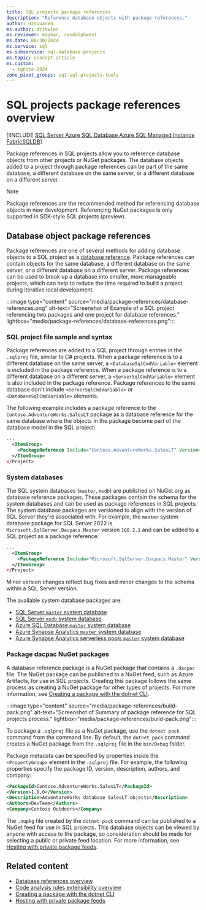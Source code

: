 ```yaml
---
title: SQL projects package references
description: "Reference database objects with package references."
author: dzsquared
ms.author: drskwier
ms.reviewer: maghan, randolphwest
ms.date: 08/30/2024
ms.service: sql
ms.subservice: sql-database-projects
ms.topic: concept-article
ms.custom:
  - ignite-2024
zone_pivot_groups: sq1-sql-projects-tools
---
```


# SQL projects package references overview

[!INCLUDE [SQL Server Azure SQL Database Azure SQL Managed Instance FabricSQLDB](../../../includes/applies-to-version/sql-asdb-asdbmi-fabricsqldb.md)]

Package references in SQL projects allow you to reference database objects from other projects or NuGet packages. The database objects added to a project through package references can be part of the same database, a different database on the same server, or a different database on a different server.

> [!NOTE]  
> Package references are the recommended method for referencing database objects in new development. Referencing NuGet packages is only supported in SDK-style SQL projects (preview).

## Database object package references

Package references are one of several methods for adding database objects to a SQL project as a [database reference](database-references.md). Package references can contain objects for the same database, a different database on the same server, or a different database on a different server. Package references can be used to break up a database into smaller, more manageable projects, which can help to reduce the time required to build a project during iterative local development.

:::image type="content" source="media/package-references/database-references.png" alt-text="Screenshot of Example of a SQL project referencing two packages and one project for database references." lightbox="media/package-references/database-references.png":::

### SQL project file sample and syntax

Package references are added to a SQL project through entries in the `.sqlproj` file, similar to C# projects. When a package reference is to a different database on the same server, a `<DatabaseSqlCmdVariable>` element is included in the package reference. When a package reference is to a different database on a different server, a `<ServerSqlCmdVariable>` element is also included in the package reference. Package references to the same database don't include `<ServerSqlCmdVariable>` or `<DatabaseSqlCmdVariable>` elements.

The following example includes a package reference to the `Contoso.AdventureWorks.SalesLT` package as a database reference for the same database where the objects in the package become part of the database model in the SQL project:

```xml
...
  <ItemGroup>
    <PackageReference Include="Contoso.AdventureWorks.SalesLT" Version="1.1.0" />
  </ItemGroup>
</Project>
```

### System databases

The SQL system databases (`master`, `msdb`) are published on NuGet.org as database reference packages. These packages contain the schema for the system databases and can be used as package references in SQL projects. The system database packages are versioned to align with the version of SQL Server they're associated with. For example, the `master` system database package for SQL Server 2022 is `Microsoft.SqlServer.Dacpacs.Master` version `160.2.1` and can be added to a SQL project as a package reference:

```xml
...
  <ItemGroup>
    <PackageReference Include="Microsoft.SqlServer.Dacpacs.Master" Version="160.2.1" />
  </ItemGroup>
</Project>
```

Minor version changes reflect bug fixes and minor changes to the schema within a SQL Server version.

The available system database packages are:

- [SQL Server `master` system database](https://www.nuget.org/packages/Microsoft.SqlServer.Dacpacs.Master)
- [SQL Server `msdb` system database](https://www.nuget.org/packages/Microsoft.SqlServer.Dacpacs.Msdb)
- [Azure SQL Database `master` system database](https://www.nuget.org/packages/Microsoft.SqlServer.Dacpacs.Azure.Master)
- [Azure Synapse Analytics `master` system database](https://www.nuget.org/packages/Microsoft.SqlServer.Dacpacs.Synapse.Master)
- [Azure Synapse Analytics serverless pools `master` system database](https://www.nuget.org/packages/Microsoft.SqlServer.Dacpacs.SynapseServerless.Master)

### Package dacpac NuGet packages

A database reference package is a NuGet package that contains a `.dacpac` file. The NuGet package can be published to a NuGet feed, such as Azure Artifacts, for use in SQL projects. Creating this package follows the same process as creating a NuGet package for other types of projects. For more information, see [Creating a package with the dotnet CLI](/nuget/quickstart/create-and-publish-a-package-using-the-dotnet-cli).

:::image type="content" source="media/package-references/build-pack.png" alt-text="Screenshot of Summary of package reference for SQL projects process." lightbox="media/package-references/build-pack.png":::

To package a `.sqlproj` file as a NuGet package, use the `dotnet pack` command from the command line. By default, the `dotnet pack` command creates a NuGet package from the `.sqlproj` file in the `bin/Debug` folder.

Package metadata can be specified by properties inside the `<PropertyGroup>` element in the `.sqlproj` file. For example, the following properties specify the package ID, version, description, authors, and company:

```xml
<PackageId>Contoso.AdventureWorks.SalesLT</PackageId>
<Version>1.0.0</Version>
<Description>AdventureWorks database SalesLT objects</Description>
<Authors>DevTeam</Authors>
<Company>Contoso Outdoors</Company>
```

The `.nupkg` file created by the `dotnet pack` command can be published to a NuGet feed for use in SQL projects. This database objects can be viewed by anyone with access to the package, so consideration should be made for selecting a public or private feed location. For more information, see [Hosting with private package feeds](/nuget/hosting-packages/overview).

## Related content

- [Database references overview](database-references.md)
- [Code analysis rules extensibility overview](code-analysis-extensibility.md)
- [Creating a package with the dotnet CLI](/nuget/create-packages/creating-a-package-dotnet-cli)
- [Hosting with private package feeds](/nuget/hosting-packages/overview)
